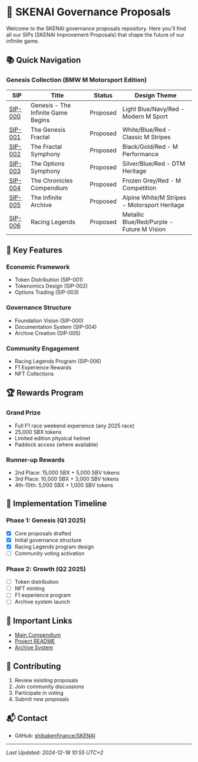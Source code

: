 # 🏁 SKENAI Governance Proposals

Welcome to the SKENAI governance proposals repository. Here you'll find all our SIPs (SKENAI Improvement Proposals) that shape the future of our infinite game.

## 📚 Quick Navigation

### Genesis Collection (BMW M Motorsport Edition)

| SIP | Title | Status | Design Theme |
|-----|--------|--------|--------------|
| [SIP-000](./000_genesis_whitelist.md) | Genesis - The Infinite Game Begins | Proposed | Light Blue/Navy/Red - Modern M Sport |
| [SIP-001](./001_sbx_genesis_distribution.md) | The Genesis Fractal | Proposed | White/Blue/Red - Classic M Stripes |
| [SIP-002](./002_sbx_tokenomics.md) | The Fractal Symphony | Proposed | Black/Gold/Red - M Performance |
| [SIP-003](./003_options_trading_integration.md) | The Options Symphony | Proposed | Silver/Blue/Red - DTM Heritage |
| [SIP-004](./004_compendium_chronicles.md) | The Chronicles Compendium | Proposed | Frozen Grey/Red - M Competition |
| [SIP-005](./005_infinite_archive.md) | The Infinite Archive | Proposed | Alpine White/M Stripes - Motorsport Heritage |
| [SIP-006](./006_racing_legends.md) | Racing Legends | Proposed | Metallic Blue/Red/Purple - Future M Vision |

## 🎯 Key Features

### Economic Framework
- Token Distribution (SIP-001)
- Tokenomics Design (SIP-002)
- Options Trading (SIP-003)

### Governance Structure
- Foundation Vision (SIP-000)
- Documentation System (SIP-004)
- Archive Creation (SIP-005)

### Community Engagement
- Racing Legends Program (SIP-006)
- F1 Experience Rewards
- NFT Collections

## 🏆 Rewards Program

### Grand Prize
- Full F1 race weekend experience (any 2025 race)
- 25,000 SBX tokens
- Limited edition physical helmet
- Paddock access (where available)

### Runner-up Rewards
- 2nd Place: 15,000 SBX + 5,000 SBV tokens
- 3rd Place: 10,000 SBX + 3,000 SBV tokens
- 4th-10th: 5,000 SBX + 1,000 SBV tokens

## 📅 Implementation Timeline

### Phase 1: Genesis (Q1 2025)
- [x] Core proposals drafted
- [x] Initial governance structure
- [x] Racing Legends program design
- [ ] Community voting activation

### Phase 2: Growth (Q2 2025)
- [ ] Token distribution
- [ ] NFT minting
- [ ] F1 experience program
- [ ] Archive system launch

## 🔗 Important Links
- [Main Compendium](../COMPENDIUM.md)
- [Project README](../../README.md)
- [Archive System](../../archive/README.md)

## 🤝 Contributing
1. Review existing proposals
2. Join community discussions
3. Participate in voting
4. Submit new proposals

## 📬 Contact
- GitHub: [shibakenfinance/SKENAI](https://github.com/shibakenfinance/SKENAI)

---

*Last Updated: 2024-12-18 10:55 UTC+2*
